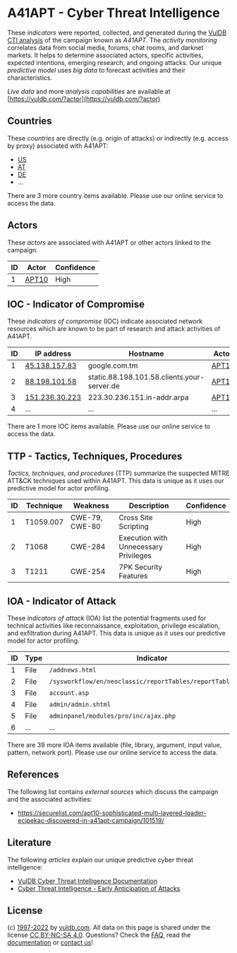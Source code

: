 # A41APT - Cyber Threat Intelligence

These _indicators_ were reported, collected, and generated during the [VulDB CTI analysis](https://vuldb.com/?kb.cti) of the campaign known as _A41APT_. The _activity monitoring_ correlates data from social media, forums, chat rooms, and darknet markets. It helps to determine associated actors, specific activities, expected intentions, emerging research, and ongoing attacks. Our unique _predictive model_ uses _big data_ to forecast activities and their characteristics.

_Live data_ and more _analysis capabilities_ are available at [https://vuldb.com/?actor](https://vuldb.com/?actor)

## Countries

These _countries_ are directly (e.g. origin of attacks) or indirectly (e.g. access by proxy) associated with A41APT:

* [US](https://vuldb.com/?country.us)
* [AT](https://vuldb.com/?country.at)
* [DE](https://vuldb.com/?country.de)
* ...

There are 3 more country items available. Please use our online service to access the data.

## Actors

These _actors_ are associated with A41APT or other actors linked to the campaign.

ID | Actor | Confidence
-- | ----- | ----------
1 | [APT10](https://vuldb.com/?actor.apt10) | High

## IOC - Indicator of Compromise

These _indicators of compromise_ (IOC) indicate associated network resources which are known to be part of research and attack activities of A41APT.

ID | IP address | Hostname | Actor | Confidence
-- | ---------- | -------- | ----- | ----------
1 | [45.138.157.83](https://vuldb.com/?ip.45.138.157.83) | google.com.tm | [APT10](https://vuldb.com/?actor.apt10) | High
2 | [88.198.101.58](https://vuldb.com/?ip.88.198.101.58) | static.88.198.101.58.clients.your-server.de | [APT10](https://vuldb.com/?actor.apt10) | High
3 | [151.236.30.223](https://vuldb.com/?ip.151.236.30.223) | 223.30.236.151.in-addr.arpa | [APT10](https://vuldb.com/?actor.apt10) | High
4 | ... | ... | ... | ...

There are 1 more IOC items available. Please use our online service to access the data.

## TTP - Tactics, Techniques, Procedures

_Tactics, techniques, and procedures_ (TTP) summarize the suspected MITRE ATT&CK techniques used within A41APT. This data is unique as it uses our predictive model for actor profiling.

ID | Technique | Weakness | Description | Confidence
-- | --------- | -------- | ----------- | ----------
1 | T1059.007 | CWE-79, CWE-80 | Cross Site Scripting | High
2 | T1068 | CWE-284 | Execution with Unnecessary Privileges | High
3 | T1211 | CWE-254 | 7PK Security Features | High

## IOA - Indicator of Attack

These _indicators of attack_ (IOA) list the potential fragments used for technical activities like reconnaissance, exploitation, privilege escalation, and exfiltration during A41APT. This data is unique as it uses our predictive model for actor profiling.

ID | Type | Indicator | Confidence
-- | ---- | --------- | ----------
1 | File | `/addnews.html` | High
2 | File | `/sysworkflow/en/neoclassic/reportTables/reportTables_Ajax` | High
3 | File | `account.asp` | Medium
4 | File | `admin/admin.shtml` | High
5 | File | `adminpanel/modules/pro/inc/ajax.php` | High
6 | ... | ... | ...

There are 39 more IOA items available (file, library, argument, input value, pattern, network port). Please use our online service to access the data.

## References

The following list contains _external sources_ which discuss the campaign and the associated activities:

* https://securelist.com/apt10-sophisticated-multi-layered-loader-ecipekac-discovered-in-a41apt-campaign/101519/

## Literature

The following _articles_ explain our unique predictive cyber threat intelligence:

* [VulDB Cyber Threat Intelligence Documentation](https://vuldb.com/?kb.cti)
* [Cyber Threat Intelligence - Early Anticipation of Attacks](https://www.scip.ch/en/?labs.20201022)

## License

(c) [1997-2022](https://vuldb.com/?kb.changelog) by [vuldb.com](https://vuldb.com/?kb.about). All data on this page is shared under the license [CC BY-NC-SA 4.0](https://creativecommons.org/licenses/by-nc-sa/4.0/). Questions? Check the [FAQ](https://vuldb.com/?kb.faq), read the [documentation](https://vuldb.com/?kb) or [contact us](https://vuldb.com/?contact)!
